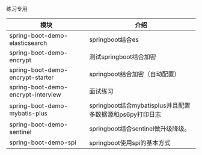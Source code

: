 练习专用




| 模块 | 介绍 | 
| -- | -- |
| spring-boot-demo-elasticsearch | springboot结合es |
| spring-boot-demo-encrypt | 测试springboot结合加密 |
| spring-boot-demo-encrypt-starter | springboot结合加密（自动配置） |
| spring-boot-demo-encrypt-interview | 面试练习 |
| spring-boot-demo-mybatis-plus | springboot结合mybatisplus并且配置多数据源和ps6py打印日志 |
| spring-boot-demo-sentinel | springboot结合sentinel做升级降级。 |
| spring-boot-demo-spi | springboot使用spi的基本方式 |